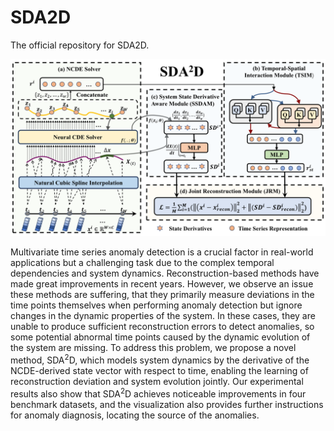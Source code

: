 # SDA2D
The official repository for SDA2D.

![Architecture](./figs/architecture.png)

Multivariate time series anomaly detection is a crucial factor in real-world applications but a challenging task due to the complex temporal dependencies and system dynamics. Reconstruction-based methods have made great improvements in recent years. However, we observe an issue these methods are suffering, that they primarily measure deviations in the time points themselves when performing anomaly detection but ignore changes in the dynamic properties of the system. In these cases, they are unable to produce sufficient reconstruction errors to detect anomalies, so some potential abnormal time points caused by the dynamic evolution of the system are missing. To address this problem, we propose a novel method, $\text{SDA}^2\text{D}$, which models system dynamics by the derivative of the NCDE-derived state vector with respect to time, enabling the learning of reconstruction deviation and system evolution jointly. Our experimental results also show that $\text{SDA}^2\text{D}$ achieves noticeable improvements in four benchmark datasets, and the visualization also provides further instructions for anomaly diagnosis, locating the source of the anomalies.

